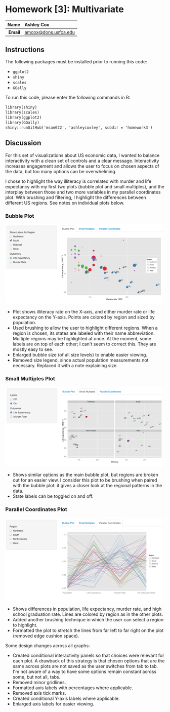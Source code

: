 Homework [3]: Multivariate
==============================

| **Name**  | Ashley Cox  |
|----------:|:-------------|
| **Email** | amcox@dons.usfca.edu |

## Instructions ##

The following packages must be installed prior to running this code:

- `ggplot2`
- `shiny`
- `scales`
- `GGally`

To run this code, please enter the following commands in R:
```
library(shiny)
library(scales) 
library(ggplot2)
library(GGally)
shiny::runGitHub('msan622', 'ashleycoxley', subdir = 'homework3')
```

## Discussion ##

For this set of visualizations about US economic data, I wanted to balance interactivity with a clean set of controls and a clear message. Interactivity increases engagement and allows the user to focus on chosen aspects of the data, but too many options can be overwhelming.

I chose to highlight the way illiteracy is correlated with murder and life expectancy with my first two plots (bubble plot and small multiples), and the interplay between those and two more variables in my parallel coordinates plot. With brushing and filtering, I highlight the differences between different US regions. See notes on individual plots below.

### Bubble Plot ###
![](bubble.png)
+ Plot shows illiteracy rate on the X-axis, and either murder rate or life expectancy on the Y-axis. Points are colored by region and sized by population.
+ Used brushing to allow the user to highlight different regions. When a region is chosen, its states are labeled with their name abbreviation. Multiple regions may be highlighted at once. At the moment, some labels are on top of each other; I can't seem to correct this. They are mostly easy to see.
+ Enlarged bubble size (of all size levels) to enable easier viewing.
+ Removed size legend, since actual population measurements not necessary. Replaced it with a note explaining size.

### Small Multiples Plot ###
![](multi.png)
+ Shows similar options as the main bubble plot, but regions are broken out for an easier view. I consider this plot to be brushing when paired with the bubble plot: it gives a closer look at the regional patterns in the data.
+ State labels can be toggled on and off.

### Parallel Coordinates Plot ###
![](parallel.png)
+ Shows differences in population, life expectancy, murder rate, and high school graduation rate. Lines are colored by region as in the other plots.
+ Added another brushing technique in which the user can select a region to highlight.
+ Formatted the plot to stretch the lines from far left to far right on the plot (removed edge cushion space).

Some design changes across all graphs:
+ Created conditional interactivity panels so that choices were relevant for each plot. A drawback of this strategy is that chosen options that are the same across plots are not saved as the user switches from tab to tab. I'm not aware of a way to have some options remain constant across some, but not all, tabs.
+ Removed minor gridlines.
+ Formatted axis labels with percentages where applicable.
+ Removed axis tick marks.
+ Created conditional Y-axis labels where applicable.
+ Enlarged axis labels for easier viewing.